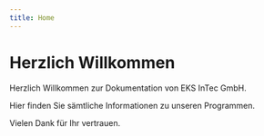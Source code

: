 ```yaml
---
title: Home
---
```




# Herzlich Willkommen

Herzlich Willkommen zur Dokumentation von EKS InTec GmbH.

Hier finden Sie sämtliche Informationen zu unseren Programmen.

Vielen Dank für Ihr vertrauen.






